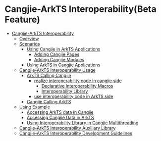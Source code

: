 # Cangjie-ArkTS Interoperability(Beta Feature)

- [Cangjie-ArkTS Interoperability]()
    - [Overview](source_en/FFI/cangjie-arkts/cangjie_arkts_overview.md)
    - [Scenarios](source_en/FFI/cangjie-arkts/interoperability_senario.md)
        - [Using Cangjie in ArkTS Applications](source_en/FFI/cangjie-arkts/using_cangjie.md)
            - [Adding Cangjie Pages](source_en/FFI/cangjie-arkts/add_cangjie_page.md)
            - [Adding Cangjie Modules](source_en/FFI/cangjie-arkts/add_cangjie_module.md)
        - [Using ArkTS in Cangjie Applications](source_en/FFI/cangjie-arkts/using_arkts_module.md)
    - [Cangjie-ArkTS Interoperability Usage]()
        - [ArkTS Calling Cangjie](source_en/FFI/cangjie-arkts/method_of_ArkTS_calling_cangjie.md)
            - [realize interoperability code in cangjie side]()
                - [Declarative Interoperability Macros](source_en/FFI/cangjie-arkts/interoperability_macro.md)
                - [Interoperability Library](source_en/FFI/cangjie-arkts/interoperability_lib.md)
            - [use interoperability code in ArkTS side](source_en/FFI/cangjie-arkts/arkts_import_cangjie.md)
        - [Cangjie Calling ArkTS](source_en/FFI/cangjie-arkts/using_arkts_module.md)
    - [Using Example](source_en/FFI/cangjie-arkts/using_example.md)
        - [Accessing ArkTS data in Cangjie](source_en/FFI/cangjie-arkts/operating_ArkTS_data.md)
        - [Accessing Cangjie Data in ArkTS](source_en/FFI/cangjie-arkts/operating_cangjie_objects.md)
        - [Using Interoperability Library in Cangjie Multithreading](source_en/FFI/cangjie-arkts/using_interoperability_lib_multithread.md)
    - [Cangjie-ArkTS Interoperability Auxiliary Library](source_en/FFI/cangjie-arkts/auxiliary_lib.md)
    - [Cangjie-ArkTS Interoperability Development Guidelines](source_en/FFI/cangjie-arkts/interop_guidelines.md)